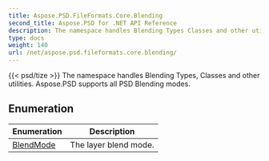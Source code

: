 ```yaml
---
title: Aspose.PSD.FileFormats.Core.Blending
second_title: Aspose.PSD for .NET API Reference
description: The namespace handles Blending Types Classes and other utilities. Aspose.PSD supports all PSD Blending modes
type: docs
weight: 140
url: /net/aspose.psd.fileformats.core.blending/
---
```

{{< psd/tize >}}
The namespace handles Blending Types, Classes and other utilities. Aspose.PSD supports all PSD Blending modes.

## Enumeration

| Enumeration | Description |
| --- | --- |
| [BlendMode](./blendmode/) | The layer blend mode. |


